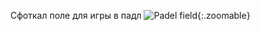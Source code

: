 ---
---
Сфоткал поле для игры в падл
![Padel field]({{site.url}}/assets/images/padel_field.jpg){:.zoomable}